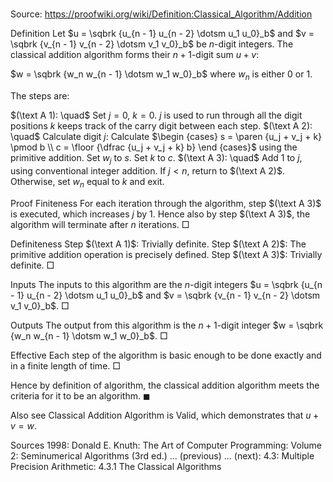 # 

Source: https://proofwiki.org/wiki/Definition:Classical_Algorithm/Addition



Definition
Let $u = \sqbrk {u_{n - 1} u_{n - 2} \dotsm u_1 u_0}_b$ and $v = \sqbrk {v_{n - 1} v_{n - 2} \dotsm v_1 v_0}_b$ be $n$-digit integers.
The classical addition algorithm forms their $n + 1$-digit sum $u + v$:

$w = \sqbrk {w_n w_{n - 1} \dotsm w_1 w_0}_b$
where $w_n$ is either $0$ or $1$.

The steps are:

$(\text A 1): \quad$ Set $j = 0$, $k = 0$.
$j$ is used to run through all the digit positions
$k$ keeps track of the carry digit between each step.
$(\text A 2): \quad$ Calculate digit $j$:
Calculate $\begin {cases} s = \paren {u_j + v_j + k} \pmod b \\ c = \floor {\dfrac {u_j + v_j + k} b} \end {cases}$ using the primitive addition.
Set $w_j$ to $s$.
Set $k$ to $c$.
$(\text A 3): \quad$ Add $1$ to $j$, using conventional integer addition.
If $j < n$, return to $(\text A 2)$.
Otherwise, set $w_n$ equal to $k$ and exit.


Proof
Finiteness
For each iteration through the algorithm, step $(\text A 3)$ is executed, which increases $j$ by $1$.
Hence also by step $(\text A 3)$, the algorithm will terminate after $n$ iterations.
$\Box$


Definiteness
Step $(\text A 1)$: Trivially definite.
Step $(\text A 2)$: The primitive addition operation is precisely defined.
Step $(\text A 3)$: Trivially definite.
$\Box$


Inputs
The inputs to this algorithm are the $n$-digit integers $u = \sqbrk {u_{n - 1} u_{n - 2} \dotsm u_1 u_0}_b$ and $v = \sqbrk {v_{n - 1} v_{n - 2} \dotsm v_1 v_0}_b$.
$\Box$


Outputs
The output from this algorithm is the $n + 1$-digit integer $w = \sqbrk {w_n w_{n - 1} \dotsm w_1 w_0}_b$.
$\Box$


Effective
Each step of the algorithm is basic enough to be done exactly and in a finite length of time.
$\Box$

Hence by definition of algorithm, the classical addition algorithm meets the criteria for it to be an algorithm.
$\blacksquare$


Also see
Classical Addition Algorithm is Valid, which demonstrates that $u + v = w$.


Sources
1998: Donald E. Knuth: The Art of Computer Programming: Volume 2: Seminumerical Algorithms (3rd ed.) ... (previous) ... (next): $4.3$: Multiple Precision Arithmetic: $4.3.1$ The Classical Algorithms




